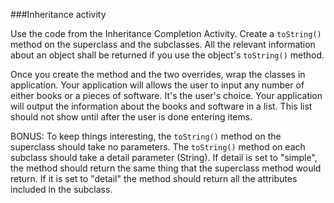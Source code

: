 <!--djw:done-->
###Inheritance activity

Use the code from the Inheritance Completion Activity. Create a ```toString()``` method on the superclass and the subclasses. All the relevant information about an object shall be returned if you use the object's ```toString()``` method.

Once you create the method and the two overrides, wrap the classes in application. Your application will allows the user to input any number of either books or a pieces of software. It's the user's choice. Your application will output the information about the books and software in a list. This list should not show until after the user is done entering items.

BONUS: To keep things interesting, the ```toString()``` method on the superclass should take no parameters. The ```toString()``` method on each subclass should take a detail parameter (String). If detail is set to "simple", the method should return the same thing that the superclass method would return. If it is set to "detail" the method should return all the attributes included in the subclass.